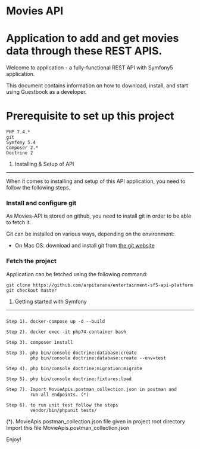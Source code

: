 # Movies API
Application to add and get movies data through these REST APIS.
=====

Welcome to application - a fully-functional REST API with Symfony5 application.

This document contains information on how to download, install, and start
using Guestbook as a developer.

# Prerequisite to set up this project

    PHP 7.4.*
    git
    Symfony 5.4
    Composer 2.*
    Doctrine 2

1) Installing & Setup of API
-------------------

When it comes to installing and setup of this API application, you need to follow the following steps.

### Install and configure git

As Movies-API is stored on github, you need to install git in order to be able
to fetch it.

Git can be installed on various ways, depending on the environment:

* On Mac OS: download and install git from [the git website][1]

### Fetch the project

Application can be fetched using the following command:

    git clone https://github.com/arpitarana/entertainment-sf5-api-platform
    git checkout master


1) Getting started with Symfony
-------------------------------
###
    Step 1). docker-compose up -d --build
    
    Step 2). docker exec -it php74-container bash
    
    Step 3). composer install
    
    Step 3). php bin/console doctrine:database:create
             php bin/console doctrine:database:create --env=test
    
    Step 4). php bin/console doctrine:migration:migrate
    
    Step 5). php bin/console doctrine:fixtures:load
    
    Step 7). Import MovieApis.postman_collection.json in postman and 
             run all endpoints. (*)

    Step 6). to run unit test follow the steps 
             vendor/bin/phpunit tests/
    
(*). MovieApis.postman_collection.json file given in project root directory
Import this file 
MovieApis.postman_collection.json

    
Enjoy!

[1]:  http://git-scm.com/
[2]:  http://getcomposer.org/
[3]:  https://help.ubuntu.com/community/FilePermissionsACLs
[4]:  http://symfony.com/doc/2.3/quick_tour/the_big_picture.html
[5]:  http://symfony.com/doc/2.3/index.html
[6]:  http://symfony.com/doc/2.3/bundles/SensioFrameworkExtraBundle/index.html
[7]:  http://symfony.com/doc/2.3/book/doctrine.html
[8]:  http://symfony.com/doc/2.3/book/templating.html
[9]:  http://symfony.com/doc/2.3/book/security.html
[10]: http://symfony.com/doc/2.3/cookbook/email.html
[11]: http://symfony.com/doc/2.3/cookbook/logging/monolog.html
[12]: http://symfony.com/doc/2.3/cookbook/assetic/asset_management.html
[13]: http://symfony.com/doc/2.3/bundles/SensioGeneratorBundle/index.html


